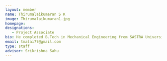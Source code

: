 ```yaml
---
layout: member
name: Thirumalaikumaran S K
image: Thirumalaikumaran1.jpg
homepage: 
designations: 
   - Project Associate 
bio: He completed B.Tech in Mechanical Engineering from SASTRA University in 2014.He completed his M.Tech in Thermal Engineering from the same Institute.Currently, he is working in droplet generator with ILIDS measurement technique.
email: tmalai77@gmail.com
type: staff
advisor: Srikrishna Sahu
---
```

